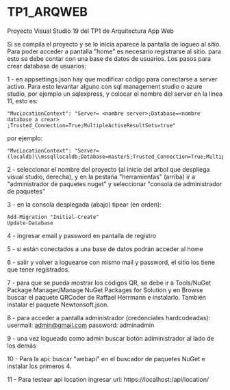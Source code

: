 # TP1_ARQWEB
Proyecto Visual Studio 19 del TP1 de Arquitectura App Web

Si se compila el proyecto y se lo inicia aparece la pantalla de logueo al sitio.
Para poder acceder a pantalla "home" es necesario registrarse al sitio. para esto se debe contar con una base de datos de usuarios.
Los pasos para crear database de usuarios:

1 - en appsettings.json hay que modificar código para conectarse a server activo. Para esto levantar alguno con sql management studio o azure studio, por ejemplo un sqlexpress, y
 colocar el nombre del server en la linea 11, esto es:
	  
   
   
    "MvcLocationContext": "Server= <nombre server>;Database=<nombre database a crear> ;Trusted_Connection=True;MultipleActiveResultSets=true"
  

por ejemplo:	

	
    
    "MvcLocationContext": "Server=(localdb)\\mssqllocaldb;Database=master5;Trusted_Connection=True;MultipleActiveResultSets=true"
  

2 - seleccionar el nombre del proyecto (al inicio del arbol que despliega visual studio, derecha), y en la pestaña "herramientas" (arriba) ir a "administrador de paquetes nuget"
y seleccionar "consola de administrador de paquetes"

3 - en la consola desplegada (abajo) tipear (en orden):

  	Add-Migration "Initial-Create"
    Update-Database

 

4 - ingresar email y password en pantalla de registro

5 - si están conectados a una base de datos podrán acceder al home

6 - salir y volver a loguearse con mismo mail y password, el sitio los tiene que tener registrados.

7 - para que se pueda mostrar los códigos QR, se debe ir a Tools/NuGet Package Manager/Manage NuGet Packages for Solution
y en Browse buscar el paquete QRCoder de Raffael Herrmann e instalarlo. También instalar el paquete Newtonsoft.json.

8 - para acceder a pantalla administrador (credenciales hardcodeadas):
	usermail: admin@gmail.com
	password: adminadmin

9 - una vez logueado como admin buscar botón adiministrador al lado de los demás

10 - Para la api: buscar "webapi" en el buscador de paquetes NuGet e instalar los primeros 4.

11 - Para testear api location ingresar url: https://localhost:<puerto>/api/location/<id locacion requerida>
